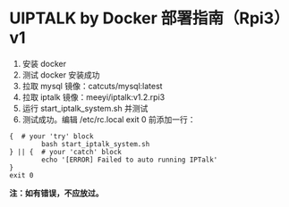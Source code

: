 # UIPTALK by Docker 部署指南（Rpi3） v1

1. 安装 docker
2. 测试 docker 安装成功
3. 拉取 mysql 镜像：catcuts/mysql:latest
4. 拉取 iptalk 镜像：meeyi/iptalk:v1.2.rpi3
5. 运行 start_iptalk_system.sh 并测试
6. 测试成功。编辑 /etc/rc.local exit 0 前添加一行：
```shell
{  # your 'try' block
		bash start_iptalk_system.sh
} || {  # your 'catch' block
		echo '[ERROR] Failed to auto running IPTalk'
}
exit 0
```
**注：如有错误，不应放过。**